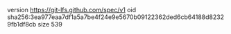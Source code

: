 version https://git-lfs.github.com/spec/v1
oid sha256:3ea977eaa7df1a5a7be4f24e9e5670b09122362ded6cb64188d82329fb1df8cb
size 539
